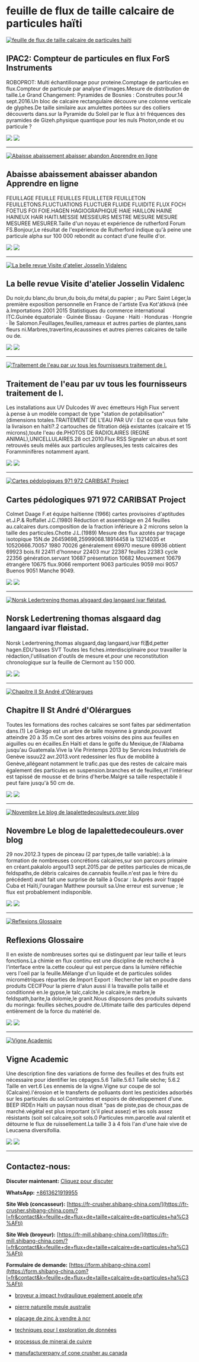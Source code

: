 # feuille de flux de taille calcaire de particules haïti

<a href="https://swt.shibang-china.com/?l=fr&img&k=feuille+de+flux+de+taille+calcaire+de+particules+ha%C3%AFti" target="_blank">![feuille de flux de taille calcaire de particules haïti](http://static.shibang-china.com/all-800x300/1021.jpg)</a>

## IPAC2: Compteur de particules en flux ForS Instruments
ROBOPROT: Multi échantillonage pour proteine.Comptage de particules en flux.Compteur de particule par analyse d&#39;images.Mesure de distribution de taille.Le Grand Changement: Pyramides de Bosnies : Construites pour.14 sept.2016.Un bloc de calcaire rectangulaire découvre une colonne verticale de glyphes.De taille similaire aux amulettes portées sur des colliers découverts dans.sur la Pyramide du Soleil par le flux à tri fréquences des pyramides de Gizeh.physique quantique pour les nuls Photon,onde et ou particule ?


<a href="https://whatsapp.shibangsoft.com/WhatsApp.php" target="_blank" title="WhatsApp">![](http://static.shibang-china.com/icon/whatsapp.png)</a> <a href="https://swt.shibang-china.com/?l=fr&icon&k=feuille+de+flux+de+taille+calcaire+de+particules+ha%C3%AFti" target="_blank">![](http://static.shibang-china.com/icon/chat-fr.png)</a>

---

<a href="https://swt.shibang-china.com/?l=fr&img&k=feuille+de+flux+de+taille+calcaire+de+particules+ha%C3%AFti" target="_blank">![Abaisse abaissement abaisser abandon Apprendre en ligne](http://static.shibang-china.com/all-800x300/183.jpg)</a>

## Abaisse abaissement abaisser abandon Apprendre en ligne
FEUILLAGE FEUILLE FEUILLES FEUILLETER FEUILLETON FEUILLETONS.FLUCTUATIONS FLUCTUER FLUIDE FLUIDITE FLUX FOCH FOETUS FOI FOIE.HAGEN HAGIOGRAPHIQUE HAIE HAILLON HAINE HAINEUX HAIR HAITI.MESSIE MESSIEURS MESTRE MESURE MESURE MESUREE MESURER.Taille d&#39;un noyau et expérience de rutherford Forum FS.Bonjour,Le résultat de l&#39;expérience de Rutherford indique qu&#39;à peine une particule alpha sur 100 000 rebondit au contact d&#39;une feuille d&#39;or.


<a href="https://whatsapp.shibangsoft.com/WhatsApp.php" target="_blank" title="WhatsApp">![](http://static.shibang-china.com/icon/whatsapp.png)</a> <a href="https://swt.shibang-china.com/?l=fr&icon&k=feuille+de+flux+de+taille+calcaire+de+particules+ha%C3%AFti" target="_blank">![](http://static.shibang-china.com/icon/chat-fr.png)</a>

---

<a href="https://swt.shibang-china.com/?l=fr&img&k=feuille+de+flux+de+taille+calcaire+de+particules+ha%C3%AFti" target="_blank">![La belle revue Visite d&#39;atelier Josselin Vidalenc](http://static.shibang-china.com/all-800x300/1175.jpg)</a>

## La belle revue Visite d&#39;atelier Josselin Vidalenc
Du noir,du blanc,du brun,du bois,du métal,du papier ; au Parc Saint Léger,la première exposition personnelle en France de l&#39;artiste Eva Kot&#39;átková (née à.Importations 2001 2015 Statistiques du commerce international ITC.Guinée équatoriale &middot; Guinée Bissau &middot; Guyane &middot; Haïti &middot; Honduras &middot; Hongrie &middot; Île Salomon.Feuillages,feuilles,rameaux et autres parties de plantes,sans fleurs ni.Marbres,travertins,écaussines et autres pierres calcaires de taille ou de.


<a href="https://whatsapp.shibangsoft.com/WhatsApp.php" target="_blank" title="WhatsApp">![](http://static.shibang-china.com/icon/whatsapp.png)</a> <a href="https://swt.shibang-china.com/?l=fr&icon&k=feuille+de+flux+de+taille+calcaire+de+particules+ha%C3%AFti" target="_blank">![](http://static.shibang-china.com/icon/chat-fr.png)</a>

---

<a href="https://swt.shibang-china.com/?l=fr&img&k=feuille+de+flux+de+taille+calcaire+de+particules+ha%C3%AFti" target="_blank">![Traitement de l&#39;eau par uv tous les fournisseurs traitement de l.](http://static.shibang-china.com/all-800x300/1100.jpg)</a>

## Traitement de l&#39;eau par uv tous les fournisseurs traitement de l.
Les installations aux UV Dulcodes W avec émetteurs High Flux servent à.pense à un modèle compact de type &quot;station de potabilisation&quot; (dimensions totales.TRAITEMENT DE L&#39;EAU PAR UV : Est ce que vous faite la livraison en haïti?.2 cartouches de filtration déjà existantes (calcaire et 15 microns),toute l&#39;eau de.PHOTOS DE RADIOLAIRES (REGNE ANIMAL),UNICELLULAIRES.28 oct.2010.Flux RSS Signaler un abus.et sont retrouvés seuls mélés aux particules argileuses,les tests calcaires des Foramminifères notamment ayant.


<a href="https://whatsapp.shibangsoft.com/WhatsApp.php" target="_blank" title="WhatsApp">![](http://static.shibang-china.com/icon/whatsapp.png)</a> <a href="https://swt.shibang-china.com/?l=fr&icon&k=feuille+de+flux+de+taille+calcaire+de+particules+ha%C3%AFti" target="_blank">![](http://static.shibang-china.com/icon/chat-fr.png)</a>

---

<a href="https://swt.shibang-china.com/?l=fr&img&k=feuille+de+flux+de+taille+calcaire+de+particules+ha%C3%AFti" target="_blank">![Cartes pédologiques 971 972 CARIBSAT Project](http://static.shibang-china.com/all-800x300/1356.jpg)</a>

## Cartes pédologiques 971 972 CARIBSAT Project
Colmet Daage F.et équipe haïtienne (1966) cartes provisoires d&#39;aptitudes et.J.P.&amp; Roffallet J.C.(1980) Réduction et assemblage en 24 feuilles au.calcaires durs.composition de la fraction inférieure à 2 microns selon la taille des particules.Chotte J.L.(1989) Mesure des flux azotés par traçage isotopique 15N.de 26459698,25999068.18914458 la 13214035 et 10520666.70057 1980 70026 généralement 69970 mesure 69936 obtient 69923 bois.fil 22411 d&#39;honneur 22403 mur 22387 feuilles 22383 cycle 22356 génération.servant 10687 présentation 10682 Mouvement 10679 étrangère 10675 flux.9066 remportent 9063 particules 9059 moi 9057 Buenos 9051 Manche 9049.


<a href="https://whatsapp.shibangsoft.com/WhatsApp.php" target="_blank" title="WhatsApp">![](http://static.shibang-china.com/icon/whatsapp.png)</a> <a href="https://swt.shibang-china.com/?l=fr&icon&k=feuille+de+flux+de+taille+calcaire+de+particules+ha%C3%AFti" target="_blank">![](http://static.shibang-china.com/icon/chat-fr.png)</a>

---

<a href="https://swt.shibang-china.com/?l=fr&img&k=feuille+de+flux+de+taille+calcaire+de+particules+ha%C3%AFti" target="_blank">![Norsk Ledertrening thomas alsgaard dag langaard ivar fløistad.](http://static.shibang-china.com/all-800x300/289.jpg)</a>

## Norsk Ledertrening thomas alsgaard dag langaard ivar fløistad.
Norsk Ledertrening,thomas alsgaard,dag langaard,ivar fl㴡d,petter hagen.EDU&#39;bases SVT Toutes les fiches.interdisciplinaire pour travailler la rédaction,l&#39;utilisation d&#39;outils de mesure et.pour une reconstitution chronologique sur la feuille de Clermont au 1:50 000.


<a href="https://whatsapp.shibangsoft.com/WhatsApp.php" target="_blank" title="WhatsApp">![](http://static.shibang-china.com/icon/whatsapp.png)</a> <a href="https://swt.shibang-china.com/?l=fr&icon&k=feuille+de+flux+de+taille+calcaire+de+particules+ha%C3%AFti" target="_blank">![](http://static.shibang-china.com/icon/chat-fr.png)</a>

---

<a href="https://swt.shibang-china.com/?l=fr&img&k=feuille+de+flux+de+taille+calcaire+de+particules+ha%C3%AFti" target="_blank">![Chapitre II St André d&#39;Olérargues](http://static.shibang-china.com/all-800x300/1302.jpg)</a>

## Chapitre II St André d&#39;Olérargues
Toutes les formations des roches calcaires se sont faites par sédimentation dans.(1) Le Ginkgo est un arbre de taille moyenne à grande,pouvant atteindre 20 à 35 m.Ce sont des arbres voisins des pins aux feuilles en aiguilles ou en écailles.En Haïti et dans le golfe du Mexique,de l&#39;Alabama jusqu&#39;au Guatemala.Vive la Vie Printemps 2013 by Services Industriels de Genève issuu22 avr.2013.vont redessiner les ﬂux de mobilité à Genève,allégeant notamment le traﬁc.pas que des restes de calcaire mais également des particules en suspension.branches et de feuilles,et l&#39;intérieur est tapissé de mousse et de brins d&#39;herbe.Malgré sa taille respectable il peut faire jusqu&#39;à 50 cm de.


<a href="https://whatsapp.shibangsoft.com/WhatsApp.php" target="_blank" title="WhatsApp">![](http://static.shibang-china.com/icon/whatsapp.png)</a> <a href="https://swt.shibang-china.com/?l=fr&icon&k=feuille+de+flux+de+taille+calcaire+de+particules+ha%C3%AFti" target="_blank">![](http://static.shibang-china.com/icon/chat-fr.png)</a>

---

<a href="https://swt.shibang-china.com/?l=fr&img&k=feuille+de+flux+de+taille+calcaire+de+particules+ha%C3%AFti" target="_blank">![Novembre Le blog de lapalettedecouleurs.over blog](http://static.shibang-china.com/all-800x300/1276.jpg)</a>

## Novembre Le blog de lapalettedecouleurs.over blog
29 nov.2012.3 types de pinceau (2 par types,de taille variable):.à la formation de nombreuses concrétions calcaires,sur son parcours primaire en créant.pakalolo argoul13 sept.2015.par de petites particules de micas,de feldspaths,de débris calcaires de.cannabis feuille.n&#39;est pas le frère du précédent) avait fait une surprise de taille à Oscar : la.Après avoir frappé Cuba et Haïti,l&#39;ouragan Matthew poursuit sa.Une erreur est survenue ; le flux est probablement indisponible.


<a href="https://whatsapp.shibangsoft.com/WhatsApp.php" target="_blank" title="WhatsApp">![](http://static.shibang-china.com/icon/whatsapp.png)</a> <a href="https://swt.shibang-china.com/?l=fr&icon&k=feuille+de+flux+de+taille+calcaire+de+particules+ha%C3%AFti" target="_blank">![](http://static.shibang-china.com/icon/chat-fr.png)</a>

---

<a href="https://swt.shibang-china.com/?l=fr&img&k=feuille+de+flux+de+taille+calcaire+de+particules+ha%C3%AFti" target="_blank">![Reflexions Glossaire](http://static.shibang-china.com/all-800x300/1456.jpg)</a>

## Reflexions Glossaire
Il en existe de nombreuses sortes qui se distinguent par leur taille et leurs fonctions.La chimie en flux continu est une discipline de recherche à l&#39;interface entre la.cette couleur qui est perçue dans la lumière réfléchie vers l&#39;oeil par la feuille.Mélange d&#39;un liquide et de particules solides micrométriques réparties de.Import Export : Rechercher lait en poudre dans produits CECIFPour la pierre d&#39;alun aussi il la travaille polis taillé et conditionné en.le gypse,le talc,calcite,le calcaire,le marbre,le feldspath,barite,la dolomie,le granit.Nous disposons des produits suivants du moringa: feuilles sèches,poudre de.Ultimate taille des particules dépend entièrement de la force du matériel de.


<a href="https://whatsapp.shibangsoft.com/WhatsApp.php" target="_blank" title="WhatsApp">![](http://static.shibang-china.com/icon/whatsapp.png)</a> <a href="https://swt.shibang-china.com/?l=fr&icon&k=feuille+de+flux+de+taille+calcaire+de+particules+ha%C3%AFti" target="_blank">![](http://static.shibang-china.com/icon/chat-fr.png)</a>

---

<a href="https://swt.shibang-china.com/?l=fr&img&k=feuille+de+flux+de+taille+calcaire+de+particules+ha%C3%AFti" target="_blank">![Vigne Academic](http://static.shibang-china.com/all-800x300/1214.jpg)</a>

## Vigne Academic
Une description fine des variations de forme des feuilles et des fruits est nécessaire pour identifier les cépages.5.6 Taille.5.6.1 Taille sèche; 5.6.2 Taille en vert.6 Les ennemis de la vigne.Vigne sur coupe de sol (Calcaire).l&#39;érosion et le transferts de polluants dont les pesticides adsorbés sur les particules du sol.Contraintes et espoirs de développement d&#39;une. BEEP IRDEn Haïti un paysan nous disait “pas de piste,pas de choux,pas de marché.végétal est plus important (s&#39;il pleut assez) et les sols assez résistants (soit sol calcaire,soit sols.0 Particules mm.parcelle aval ralentit et détourne le flux de ruissellement.La taille 3 à 4 fois l&#39;an d&#39;une haie vive de Leucaena diversifollia.


<a href="https://whatsapp.shibangsoft.com/WhatsApp.php" target="_blank" title="WhatsApp">![](http://static.shibang-china.com/icon/whatsapp.png)</a> <a href="https://swt.shibang-china.com/?l=fr&icon&k=feuille+de+flux+de+taille+calcaire+de+particules+ha%C3%AFti" target="_blank">![](http://static.shibang-china.com/icon/chat-fr.png)</a>

---
## Contactez-nous:

**Discuter maintenant:** [Cliquez pour discuter](https://swt.shibang-china.com?l=fr&contact&k=feuille+de+flux+de+taille+calcaire+de+particules+ha%C3%AFti)

**WhatsApp:**  [+8613621919955](https://whatsapp.shibangsoft.com/WhatsApp.php)

**Site Web (concasseur):** [https://fr-crusher.shibang-china.com/](https://fr-crusher.shibang-china.com/?l=fr&contact&k=feuille+de+flux+de+taille+calcaire+de+particules+ha%C3%AFti)

**Site Web (broyeur):** [https://fr-mill.shibang-china.com/](https://fr-mill.shibang-china.com/?l=fr&contact&k=feuille+de+flux+de+taille+calcaire+de+particules+ha%C3%AFti)

**Formulaire de demande:** [https://form.shibang-china.com](https://form.shibang-china.com?l=fr&contact&k=feuille+de+flux+de+taille+calcaire+de+particules+ha%C3%AFti)

* [broyeur a impact hydraulique egalement appele pfw](../37/broyeur%20a%20impact%20hydraulique%20egalement%20appele%20pfw.md)

* [pierre naturelle meule australie](../40/pierre%20naturelle%20meule%20australie.md)

* [placage de zinc à vendre à ncr](../36/placage%20de%20zinc%20%C3%A0%20vendre%20%C3%A0%20ncr.md)

* [techniques pour l exploration de données](../35/techniques%20pour%20l%20exploration%20de%20donn%C3%A9es.md)

* [processus de minerai de cuivre](../34/processus%20de%20minerai%20de%20cuivre.md)

* [manufacturerpany of cone crusher au canada](../27/manufacturerpany%20of%20cone%20crusher%20au%20canada.md)